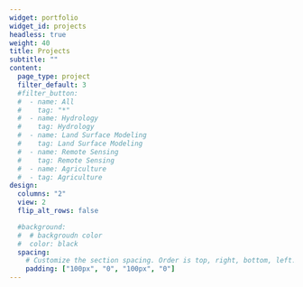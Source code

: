 ```yaml
---
widget: portfolio
widget_id: projects
headless: true
weight: 40
title: Projects
subtitle: ""
content:
  page_type: project
  filter_default: 3
  #filter_button:
  #  - name: All
  #    tag: "*"
  #  - name: Hydrology 
  #    tag: Hydrology
  #  - name: Land Surface Modeling
  #    tag: Land Surface Modeling
  #  - name: Remote Sensing
  #    tag: Remote Sensing
  #  - name: Agriculture
  #  - tag: Agriculture
design:
  columns: "2"
  view: 2
  flip_alt_rows: false

  #background:
  #  # backgroudn color
  #  color: black
  spacing:
    # Customize the section spacing. Order is top, right, bottom, left.
    padding: ["100px", "0", "100px", "0"]
---
```

